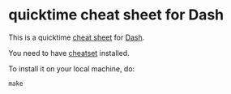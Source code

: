 # quicktime cheat sheet for Dash

This is a quicktime [cheat sheet][1] for [Dash][2].

You need to have [cheatset][3] installed.

To install it on your local machine, do:

	make

[1]: https://github.com/Kapeli/cheatsheets
[2]: https://kapeli.com/dash
[3]: https://github.com/Kapeli/cheatset

